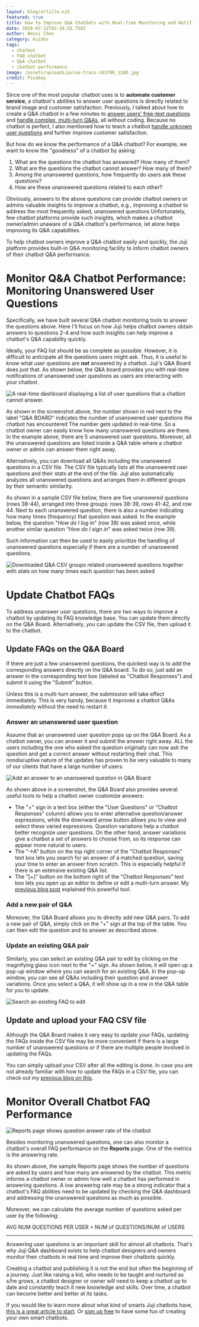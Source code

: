 ```yaml
---
layout: blog/article.njk
featured: true
title: How to Improve Q&A Chatbots with Real-Time Monitoring and Notification
date: 2020-07-12T03:34:55.758Z
author: Wenxi Chen
category: Guides
tags:
  - chatbot
  - FAQ chatbot
  - Q&A chatbot
  - chatbot performance
image: /assets/uploads/pulse-trace-163708_1280.jpg
credit: Pixabay
---
```

Since one of the most popular chatbot uses is to **automate customer service**, a chatbot's abilities to answer user questions is directly related to brand image and customer satisfaction.  Previously, I talked about how to create a Q&A chatbot in a few minutes to [answer users' free-text questions](https://juji.io/blog/building-a-smart-chatbot-in-a-few-minutes-to-answer-free-text-questions/) and [handle complex, multi-turn Q&As](https://juji.io/blog/how-to-make-your-chatbot-to-answer-non-trivial-questions/), all without coding. Because no chatbot is perfect, I also mentioned how to teach a chatbot [handle unknown user questions](https://juji.io/blog/question-recommendation/) and further improve customer satisfaction.  

But how do we know the performance of a Q&A chatbot?  For example, we want to know the "goodness" of a chatbot by asking:

1. What are the questions the chatbot has answered? How many of them?
2. What are the questions the chatbot cannot answer?  How many of them?
3. Among the unanswered questions, how frequently do users ask these questions? 
4. How are these unanswered questions related to each other? 

Obviously, answers to the above questions can provide chatbot owners or admins valuable insights to improve a chatbot, e.g., improving a chatbot to address the most frequently asked, unanswered questions  Unfortunately, few chatbot platforms provide such insights, which makes a chatbot owner/admin unaware of a Q&A chatbot's performance, let alone helps improving its Q&A capabilities.  

To help chatbot owners improve a Q&A chatbot easily and quickly, the Juji platform provides built-in Q&A monitoring facility to inform chatbot owners of their chatbot Q&A performance. 

# Monitor Q&A Chatbot Performance: Monitoring Unanswered User Questions

Specifically, we have built several Q&A chatbot monitoring tools to answer the questions above. Here I'll focus on how Juji helps chatbot owners obtain answers to questions 2-4 and how such insights can help improve a chatbot's Q&A capability quickly.

Ideally, your FAQ list should be as complete as possible. However, it is difficult to anticipate all the questions users might ask. Thus, it is useful to know what user questions are ***not*** answered by a chatbot. Juji's Q&A Board does just that. As shown below, the Q&A board provides you with real-time notifications of unanswered user questions as users are interacting with your chatbot. 

![A real-time dashboard displaying a list of user questions that a chatbot cannot answer.](/assets/uploads/screen-shot-2020-07-11-at-5.52.19-pm.png "Juji Q&A Board is a real-time dashboard that displays a list of unanswered user questions. ")

As shown in the screenshot above, the number shown in red next to the label "Q&A BOARD" indicates the number of unanswered user questions the chatbot has encountered The number gets updated in real-time. So a chatbot owner can easily know how many unanswered questions are there. In the example above, there are 5 unanswered user questions. Moreover, all the unanswered questions are listed inside a Q&A table where a chatbot owner or admin can answer them right away.

Alternatively, you can download all Q&As including the unanswered questions in a CSV file. The CSV file typically lists all the unanswered user questions and their stats at the end of the file. Juji also automatically analyzes all unanswered questions and arranges them in different groups by their semantic similarity. 

As shown in a sample CSV file below, there are five unanswered questions (rows 38-44), arranged into three groups: rows 38-39, rows 41-42, and row 44. Next to each unanswered question, there is also a number indicating how many times (frequency) that question was asked. In the example below, the question "*How do I log in*" (row 38) was asked once, while another similar question "*How do I sign in*" was asked twice (row 39). 

Such information can then be used to easily prioritize the handling of unanswered questions especially if there are a number of unanswered questions.  

![Downloaded Q&A CSV groups related unanswered questions together with stats on how many times each question has been asked](/assets/uploads/screen-shot-2020-06-30-at-10.01.17-pm.png "Downloaded Q&A CSV groups related unanswered questions together with stats on how many times each question has been asked")

# Update Chatbot FAQs

To address unanswer user questions, there are two ways to improve a chatbot by updating its FAQ knowledge base. You can update them directly on the Q&A Board. Alternatively, you can update the CSV file, then upload it to the chatbot.

## Update FAQs on the Q&A Board

If there are just a few unanswered questions, the quickest way is to add the corresponding answers directly on the Q&A board. To do so, just add an answer in the corresponding text box (labeled as "Chatbot Responses") and submit it using the "Submit" button. 

Unless this is a multi-turn answer, the submission will take effect immediately. This is very handy, because it improves a chatbot Q&As *immediately* without the need to restart it. 

### Answer an unanswered user question

Assume that an unanswered user question pops up on the Q&A Board. As a chatbot owner,  you can answer it and submit the answer right away. ALL the users including the one who asked the question originally can now ask the question and get a correct answer without restarting their chat. This nondisruptive nature of the updates has proven to be very valuable to many of our clients that have a large number of users.

![Add an answer to an unanswered question in Q&A Board](/assets/uploads/screen-shot-2020-07-13-at-9.04.45-pm-copy.png "Add an answer to an unanswered question in Q&A Board")

As shown above in a screenshot, the Q&A Board also provides several useful tools to help a chatbot owner customize answers:

* The "+" sign in a text box (either the "User Questions" or "Chatbot Responses" column) allows you to enter alternative question/answer expressions, while the downward arrow button allows you to view and select these varied expressions. Question variations help a chatbot better recognize user questions. On the other hand, answer variations give a chatbot a set of answers to choose from, so its response can appear more natural to users.
* The "→A" button on the top right corner of the "Chatbot Responses" text box lets you search for an answer of a matched question, saving your time to enter an answer from scratch.  This is especially helpful if there is an extensive existing Q&A list.
* The "\[+]" button on the bottom right of the "Chatbot Responses" text box lets you open up an editor to define or edit a multi-turn answer. My [previous blog post](https://juji.io/blog/how-to-make-your-chatbot-to-answer-non-trivial-questions/) explained this powerful tool.

### Add a new pair of Q&A 

Moreover, the Q&A Board allows you to directly add new Q&A pairs. To add a new pair of Q&A, simply click on the "+" sign at the top of the table. You can then edit the question and its answer as described above. 

### Update an existing Q&A pair

Similarly, you can select an existing Q&A pair to edit by clicking on the magnifying glass icon next to the "+" sign. As shown below, it will open up a pop-up window where you can search for an existing Q&A. In the pop-up window, you can see all Q&As including their question and answer variations. Once you select a Q&A, it will show up in a row in the Q&A table for you to update.

![Search an existing FAQ to edit](/assets/uploads/screen-shot-2020-07-11-at-7.38.19-pm.png "Search an existing FAQ to edit")

## Update and upload your FAQ CSV file

Although the Q&A Board makes it very easy to update your FAQs, updating the FAQs inside the CSV file may be more convenient if there is a large number of unanswered questions or if there are multiple people involved in updating the FAQs. 

You can simply upload your CSV after all the editing is done. In case you are not already familiar with how to update the FAQs in a CSV file, you can check out my [previous blog on this](https://juji.io/blog/building-a-smart-chatbot-in-a-few-minutes-to-answer-free-text-questions/).

# Monitor Overall Chatbot FAQ Performance

![Reports page shows question answer rate of the chatbot](/assets/uploads/screen-shot-2020-07-13-at-10.16.33-pm.png "Reports page shows question answer rate of the chatbot")

Besides monitoring unanswered questions, one can also monitor a chatbot's overall FAQ performance on the **Reports** page. One of the metrics is the answering rate. 

As shown above,  the sample Reports page shows the number of questions are asked by users and how many are answered by the chatbot. This metric informs a chatbot owner or admin how well a chatbot has performed in answering questions. A low answering rate may be a strong indicator that a chatbot's FAQ abilities need to be updated by checking the Q&A dashboard and addressing the unanswered questions as much as possible. 

Moreover, we can calculate the average number of questions asked per user by the following:

AVG NUM QUESTIONS PER USER = NUM of QUESTIONS/NUM of USERS

- - -

Answering user questions is an important skill for almost all chatbots. That's why Juji Q&A dashboard exists to help chatbot designers and owners monitor their chatbots in real time and improve their chatbots quickly.

Creating a chatbot and publishing it is not the end but often the beginning of a journey. Just like raising a kid, who needs to be taught and nurtured as s/he grows, a chatbot designer or owner will need to keep a chatbot up to date and constantly teach it new knowledge and skills. Over time, a chatbot can become better and better at its tasks. 

If you would like to learn more about what kind of smarts Juji chatbots have, [this is a great article to start](https://juji.io/blog/where-is-artificial-intelligence-ai-how-to-make-a-chatbot-smart/). Or [sign up free](https://juji.io/signup) to have some fun of creating your own smart chatbots.